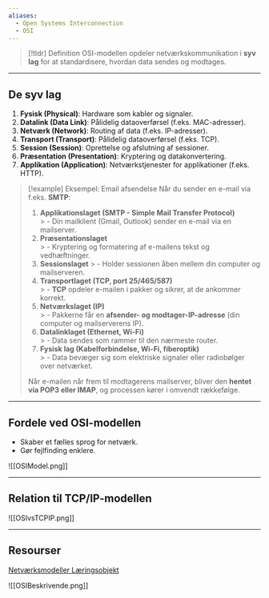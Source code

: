 ```yaml
---
aliases:
  - Open Systems Interconnection
  - OSI
---
```

> [!tldr] Definition
> OSI-modellen opdeler netværkskommunikation i **syv lag** for at standardisere, hvordan data sendes og modtages.

---

## De syv lag
1. **Fysisk (Physical)**: Hardware som kabler og signaler.
2. **Datalink (Data Link)**: Pålidelig dataoverførsel (f.eks. MAC-adresser).
3. **Netværk (Network)**: Routing af data (f.eks. IP-adresser).
4. **Transport (Transport)**: Pålidelig dataoverførsel (f.eks. TCP).
5. **Session (Session)**: Oprettelse og afslutning af sessioner.
6. **Præsentation (Presentation)**: Kryptering og datakonvertering.
7. **Applikation (Application)**: Netværkstjenester for applikationer (f.eks. HTTP).

> [!example]  Eksempel: Email afsendelse
> Når du sender en e-mail via f.eks. **SMTP**:
>1. **Applikationslaget (SMTP - Simple Mail Transfer Protocol)**  
    >	- Din mailklient (Gmail, Outlook) sender en e-mail via en mailserver.
>2. **Præsentationslaget**  
    >	- Kryptering og formatering af e-mailens tekst og vedhæftninger.
>3. **Sessionslaget**
    >	- Holder sessionen åben mellem din computer og mailserveren.
>4. **Transportlaget (TCP, port 25/465/587)**  
    >	- **TCP** opdeler e-mailen i pakker og sikrer, at de ankommer korrekt.
>5. **Netværkslaget (IP)**  
    >	- Pakkerne får en **afsender- og modtager-IP-adresse** (din computer og mailserverens IP).
>6. **Datalinklaget (Ethernet, Wi-Fi)**  
    >	- Data sendes som rammer til den nærmeste router.
>7. **Fysisk lag (Kabelforbindelse, Wi-Fi, fiberoptik)**  
    >	- Data bevæger sig som elektriske signaler eller radiobølger over netværket.
>
> Når e-mailen når frem til modtagerens mailserver, bliver den **hentet via POP3 eller IMAP**, og processen kører i omvendt rækkefølge.

---

## Fordele ved OSI-modellen
- Skaber et fælles sprog for netværk.
- Gør fejlfinding enklere.

![[OSIModel.png]]

---

## Relation til TCP/IP-modellen
![[OSIvsTCPIP.png]]

---

## Resourser
[Netværksmodeller Læringsobjekt](https://scorm.itslearning.com/data/3289/C20150/ims_import_29/scormcontent/index.html#/lessons/BSmTZbYth9KXah_URHzMGletI5zXtfWe)

![[OSIBeskrivende.png]]